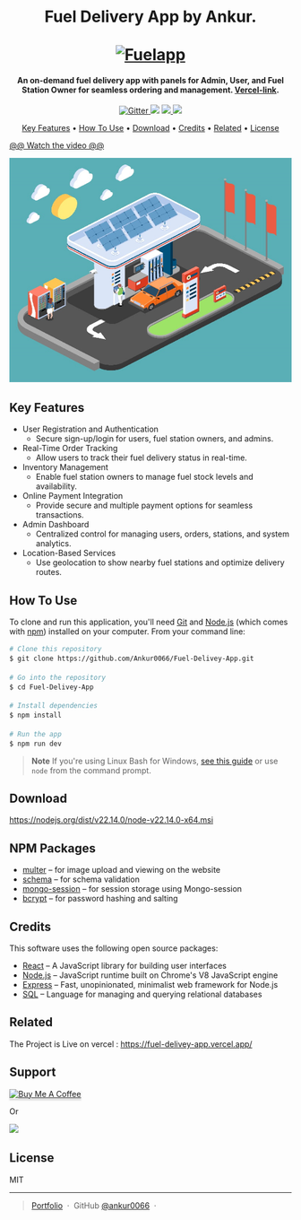 

<h1 align="center">
  <br>
	 Fuel Delivery App by Ankur.
  <br><br>
  <a href="https://media.excellentwebworld.com/wp-content/uploads/2019/11/15085534/On-demand-gas-delivery-service-app.jpg"><img src="https://media.excellentwebworld.com/wp-content/uploads/2019/11/15085534/On-demand-gas-delivery-service-app.jpg" alt="Fuelapp" width="500"></a>
  <br>

</h1>

<h4 align="center">An on-demand fuel delivery app with panels for Admin, User, and Fuel Station Owner for seamless ordering and management. <a href="https://fuel-delivey-app.vercel.app/" target="_blank">Vercel-link</a>.</h4>

<p align="center">
  <a href="https://badge.fury.io/js/electron-markdownify">
    <img src="https://badge.fury.io/js/electron-markdownify.svg"
         alt="Gitter">
  </a>
  <a href="https://gitter.im/electron-markdownify"><img src="https://badges.gitter.im/electron-markdownify.svg"></a>
  <a href="https://saythanks.io/to/bullredeyes@gmail.com">
      <img src="https://img.shields.io/badge/SayThanks.io-%E2%98%BC-1EAEDB.svg">
  </a>
  <a href="https://www.paypal.me/">
    <img src="https://img.shields.io/badge/$-donate-ff69b4.svg?maxAge=2592000&amp;style=flat">
  </a>
</p>

<p align="center">
  <a href="#key-features">Key Features</a> •
  <a href="#how-to-use">How To Use</a> •
  <a href="#download">Download</a> •
  <a href="#credits">Credits</a> •
  <a href="#related">Related</a> •
  <a href="#license">License</a>
</p>

[@@ Watch the video @@](https://drive.google.com/file/d/1MWCiAwNSghk5P1yexILBuqKHsMktb6wq/view?usp=sharing)

<a href="https://drive.google.com/file/d/1MWCiAwNSghk5P1yexILBuqKHsMktb6wq/view?usp=sharing" >
    <img src="fdondms/images/login-bg.jpg" alt="Watch the video" width="900" height="400">
</a>




## Key Features

* User Registration and Authentication
  - Secure sign-up/login for users, fuel station owners, and admins.
* Real-Time Order Tracking
  - Allow users to track their fuel delivery status in real-time.
* Inventory Management
  - Enable fuel station owners to manage fuel stock levels and availability.
* Online Payment Integration
  - Provide secure and multiple payment options for seamless transactions.
* Admin Dashboard
  - Centralized control for managing users, orders, stations, and system analytics.
* Location-Based Services
  - Use geolocation to show nearby fuel stations and optimize delivery routes.



## How To Use

To clone and run this application, you'll need [Git](https://git-scm.com) and [Node.js](https://nodejs.org/en/download/) (which comes with [npm](http://npmjs.com)) installed on your computer. From your command line:

```bash
# Clone this repository
$ git clone https://github.com/Ankur0066/Fuel-Delivey-App.git

# Go into the repository
$ cd Fuel-Delivey-App

# Install dependencies
$ npm install

# Run the app
$ npm run dev
```

> **Note**
> If you're using Linux Bash for Windows, [see this guide](https://www.howtogeek.com/261575/how-to-run-graphical-linux-desktop-applications-from-windows-10s-bash-shell/) or use `node` from the command prompt.


## Download
https://nodejs.org/dist/v22.14.0/node-v22.14.0-x64.msi

## NPM Packages

- [multer](https://www.npmjs.com/package/multer) – for image upload and viewing on the website  
- [schema](https://www.npmjs.com/package/schema) – for schema validation  
- [mongo-session](https://www.npmjs.com/package/mongo-session) – for session storage using Mongo-session  
- [bcrypt](https://www.npmjs.com/package/bcrypt) – for password hashing and salting  

## Credits

This software uses the following open source packages:

- [React](https://reactjs.org/) – A JavaScript library for building user interfaces  
- [Node.js](https://nodejs.org/) – JavaScript runtime built on Chrome's V8 JavaScript engine  
- [Express](https://expressjs.com/) – Fast, unopinionated, minimalist web framework for Node.js  
- [SQL](https://www.w3schools.com/sql/) – Language for managing and querying relational databases  


## Related
The Project is Live on vercel :
https://fuel-delivey-app.vercel.app/

## Support

<a href="https://buymeacoffee.com" target="_blank"><img src="https://www.buymeacoffee.com/assets/img/custom_images/purple_img.png" alt="Buy Me A Coffee" style="height: 41px !important;width: 174px !important;box-shadow: 0px 3px 2px 0px rgba(190, 190, 190, 0.5) !important;-webkit-box-shadow: 0px 3px 2px 0px rgba(190, 190, 190, 0.5) !important;" ></a>

<p>Or</p> 

<a href="https://www.patreon.com">
	<img src="https://c5.patreon.com/external/logo/become_a_patron_button@2x.png" width="160">
</a>


## License

MIT

---

> [Portfolio](https://ankur-tiwari-portfolio-qn6d.vercel.app/) &nbsp;&middot;&nbsp;
> GitHub [@ankur0066](https://github.com/Ankur0066) &nbsp;&middot;&nbsp;


